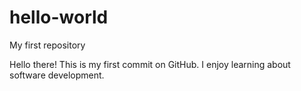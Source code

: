 # hello-world
My first repository

Hello there! This is my first commit on GitHub. 
I enjoy learning about software development. 
